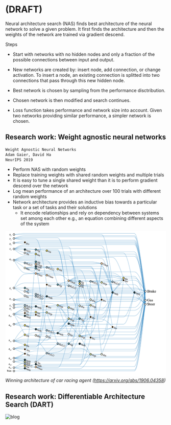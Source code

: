 # (DRAFT)  
Neural architecture search (NAS) finds best architecture of the neural network to solve a given problem. It first finds the architecture and then the weights of the network are trained via gradient descend.  

Steps  
* Start with networks with no hidden nodes
and only a fraction of the possible connections between input and output. 
* New networks are created by: insert node, add connection, or change
activation. To insert a node, an existing connection is splitted into two connections that
pass through this new hidden node. 

* Best network is chosen by sampling from the performance disctribution. 

* Chosen network is then modified and search continues.

* Loss function takes performance and network size into account. Given two networks providing similar performance, a simpler network is chosen. 


## Research work: Weight agnostic neural networks
```
Weight Agnostic Neural Networks  
Adam Gaier, David Ha
NeurIPS 2019
```

* Perform NAS with random weights 
* Replace training weights with shared random weights and multiple trials
* It is easy to tune a single shared weight than it is to perform gradient descend over the network
* Log mean performance of an architecture over 100 trials with different random weights
* Network architecture provides an inductive bias towards a particular task or a set of tasks and their solutions
  * It encode relationships and rely on dependency between systems set among each other e.g., an equation combining different aspects of the system
  
 ![Winning architecture of car racing agent](/images/winning-architecture-car.png)
 *Winning architecture of car racing agent (https://arxiv.org/abs/1906.04358)*

## Research work: Differentiable Architecture Search (DART)
![blog](https://towardsdatascience.com/differentiable-architecture-search-for-rnn-with-fastai-a5e247aeb937)
